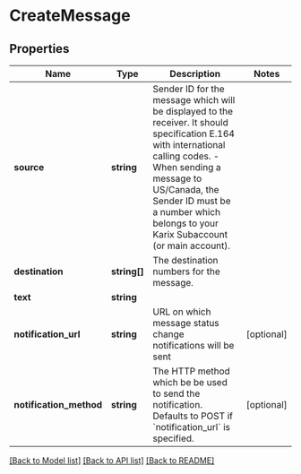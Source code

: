 # CreateMessage

## Properties
Name | Type | Description | Notes
------------ | ------------- | ------------- | -------------
**source** | **string** | Sender ID for the message which will be displayed to the receiver. It should specification E.164 with international calling codes.   - When sending a message to US/Canada, the Sender ID must be a number     which belongs to your Karix Subaccount (or main account). | 
**destination** | **string[]** | The destination numbers for the message. | 
**text** | **string** |  | 
**notification_url** | **string** | URL on which message status change notifications will be sent | [optional] 
**notification_method** | **string** | The HTTP method which be be used to send the notification. Defaults to POST if &#x60;notification_url&#x60; is specified. | [optional] 

[[Back to Model list]](../README.md#documentation-for-models) [[Back to API list]](../README.md#documentation-for-api-endpoints) [[Back to README]](../README.md)


